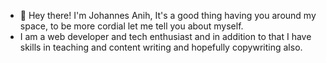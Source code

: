 - 👋 Hey there! I'm Johannes Anih, It's a good thing having you around my space, to be more cordial let me tell you about myself.
- I am a web developer and tech enthusiast and in addition to that I have skills in teaching and content writing and hopefully copywriting also.


<!---
johannesanih/johannesanih is a ✨ special ✨ repository because its `README.md` (this file) appears on your GitHub profile.
You can click the Preview link to take a look at your changes.
--->
